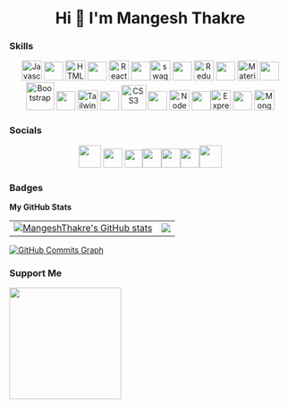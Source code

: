 <h1 align="center">Hi 👋 I'm Mangesh Thakre</h1>


### Skills

<p align="center">
 <a href="https://developer.mozilla.org/en-US/docs/Web/JavaScript" target="_blank" rel="noreferrer"><img src="https://res.cloudinary.com/dfyznrd0v/image/upload/v1671193307/js_vcrbs0.png" width="36" height="36" alt="Javascript" /></a>
 <img src="https://res.cloudinary.com/dfyznrd0v/image/upload/v1671006911/space_slwjuy.png" width="34" height="34" />
 <a href="https://developer.mozilla.org/en-US/docs/Glossary/HTML5" target="_blank" rel="noreferrer"><img src="https://res.cloudinary.com/dfyznrd0v/image/upload/v1671194343/5847f5c3cef1014c0b5e489d_bkzvkl.png" width="36" height="36" alt="HTML5" /></a>
 <img src="https://res.cloudinary.com/dfyznrd0v/image/upload/v1671006911/space_slwjuy.png" width="34" height="34" />
 <a href="https://reactjs.org/" target="_blank" rel="noreferrer"><img src="https://res.cloudinary.com/dfyznrd0v/image/upload/v1671194935/pngwing.com_1_w4ltgf.png" width="36" height="36" alt="React" /></a>
 <img src="https://res.cloudinary.com/dfyznrd0v/image/upload/v1671006911/space_slwjuy.png" width="34" height="34" /><a href="https://swagger.io/" target="_blank" rel="noreferrer"><img src="https://res.cloudinary.com/dfyznrd0v/image/upload/v1671198693/swagger_vz3y5c.svg" width="36" height="36" alt="swagger" /></a>
 <img src="https://res.cloudinary.com/dfyznrd0v/image/upload/v1671006911/space_slwjuy.png" width="34" height="34" />
 <a href="https://redux.js.org/" target="_blank" rel="noreferrer"><img src="https://res.cloudinary.com/dfyznrd0v/image/upload/v1671194997/pngwing.com_2_qjymrc.png" width="36" height="36" alt="Redux" /></a>
 <img src="https://res.cloudinary.com/dfyznrd0v/image/upload/v1671006911/space_slwjuy.png" width="34" height="34" />
 <a href="https://mui.com/" target="_blank" rel="noreferrer"><img src="https://res.cloudinary.com/dfyznrd0v/image/upload/v1671198543/icons8-material-ui-480_ggycm0.png" width="36" height="36" alt="Material UI" /></a>
 <img src="https://res.cloudinary.com/dfyznrd0v/image/upload/v1671006911/space_slwjuy.png" width="34" height="34" />
 <a href="https://getbootstrap.com/" target="_blank" rel="noreferrer"><img src="https://res.cloudinary.com/dfyznrd0v/image/upload/v1671198274/pngegg_6_zg0yih.png"  height="50" alt="Bootstrap" /></a>
 <img src="https://res.cloudinary.com/dfyznrd0v/image/upload/v1671006911/space_slwjuy.png" width="34" height="34" />
 <a href="https://tailwindcss.com/" target="_blank" rel="noreferrer"><img src="https://res.cloudinary.com/dfyznrd0v/image/upload/v1671195361/pngwing.com_4_sviowe.png"  height="36" alt="Tailwind Css" /></a>
 <img src="https://res.cloudinary.com/dfyznrd0v/image/upload/v1671006911/space_slwjuy.png" width="34" height="34" />
 <a href="https://www.w3.org/TR/CSS/#css" target="_blank" rel="noreferrer"><img src="https://res.cloudinary.com/dfyznrd0v/image/upload/v1671194546/pngwing.com_uwfp5q.png" width="45" height="45" alt="CSS3" /></a>
 <img src="https://res.cloudinary.com/dfyznrd0v/image/upload/v1671006911/space_slwjuy.png" width="34" height="34" />
 <a href="https://nodejs.org/en/" target="_blank" rel="noreferrer"><img src="https://res.cloudinary.com/dfyznrd0v/image/upload/v1671195109/pngwing.com_3_xjsw8m.png" width="36" height="36" alt="NodeJS" /></a>
 <img src="https://res.cloudinary.com/dfyznrd0v/image/upload/v1671006911/space_slwjuy.png" width="34" height="34" /><a href="https://expressjs.com/" target="_blank" rel="noreferrer"><img src="https://res.cloudinary.com/dfyznrd0v/image/upload/v1671196539/pngegg_zmzoxk.png"  height="36" alt="Express" /></a>
 <img src="https://res.cloudinary.com/dfyznrd0v/image/upload/v1671006911/space_slwjuy.png" width="34" height="34" />
 <a href="https://www.mongodb.com/" target="_blank" rel="noreferrer"><img src="https://res.cloudinary.com/dfyznrd0v/image/upload/v1671198030/pngegg_1_zwtmkx.png" height="36" alt="MongoDB" /></a></p>



### Socials
<p align="center"> <a href="https://mangeshthakre.cyclic.app" target="_blank" rel="noreferrer"><img src="https://res.cloudinary.com/dfyznrd0v/image/upload/v1670833732/jvftdspwhrcnu0yhnajd.png" width="40" height="40" /></a> <img src="https://res.cloudinary.com/dfyznrd0v/image/upload/v1671006911/space_slwjuy.png" width="34" height="34" /> <a href="https://www.linkedin.com/in/mangesh-thakre-a55b13217" target="_blank" rel="noreferrer"><img src="https://res.cloudinary.com/dfyznrd0v/image/upload/v1671006444/linkedin_esrloq.svg" width="32" height="32" /></a><img src="https://res.cloudinary.com/dfyznrd0v/image/upload/v1671006911/space_slwjuy.png" width="34" height="34" /><a href="https://mangeshthakre.hashnode.dev/" target="_blank" rel="noreferrer"><img src="https://res.cloudinary.com/dfyznrd0v/image/upload/v1671006765/hashnode_plxedd.png" width="34" height="34" /></a><img src="https://res.cloudinary.com/dfyznrd0v/image/upload/v1671006911/space_slwjuy.png" width="34" height="34" /><a href="https://www.findcoder.io/u/mangeshthakre" target="_blank" rel="noreferrer"><img src="https://res.cloudinary.com/dfyznrd0v/image/upload/v1671006444/findcoder_a6z6fl.svg" width="40" height="40" /></a>
</p>

### Badges

<b>My GitHub Stats</b>

|   |   |  
|---|---|
| <a href="http://www.github.com/MangeshThakre"><img src="https://github-readme-stats.vercel.app/api?username=MangeshThakre&show_icons=true&hide=&count_private=true&title_color=0891b2&text_color=ffffff&icon_color=14b8a6&bg_color=0f172a&hide_border=true&show_icons=true" alt="MangeshThakre's GitHub stats" /></a>   |  <a href="http://www.github.com/MangeshThakre"><img src="https://github-readme-streak-stats.herokuapp.com/?user=MangeshThakre&stroke=ffffff&background=0f172a&ring=0891b2&fire=0891b2&currStreakNum=ffffff&currStreakLabel=0891b2&sideNums=ffffff&sideLabels=ffffff&dates=ffffff&hide_border=true" /></a>   |  




<a href="http://www.github.com/MangeshThakre"><img src="https://activity-graph.herokuapp.com/graph?username=MangeshThakre&bg_color=0f172a&color=ffffff&line=14b8a6&point=ffffff&area_color=0f172a&area=true&hide_border=true&custom_title=GitHub%20Commits%20Graph" alt="GitHub Commits Graph" /></a>



<!--  <a href="https://github.com/MangeshThakre" align="left"><img src="https://github-readme-stats.vercel.app/api/top-langs/?username=MangeshThakre&langs_count=10&title_color=0891b2&text_color=ffffff&icon_color=14b8a6&bg_color=0f172a&hide_border=true&locale=en&custom_title=Top%20%Languages" alt="Top Languages" /></a> -->

<!-- <b>Top Repositories</b>

<div width="100%" align="center"><a href="https://github.com/MangeshThakre/https://github.com/MangeshThakre/Chat-web-app-MERN" align="left"><img align="left" width="45%" src="https://github-readme-stats.vercel.app/api/pin/?username=MangeshThakre&repo=https://github.com/MangeshThakre/Chat-web-app-MERN&title_color=0891b2&text_color=ffffff&icon_color=14b8a6&bg_color=0f172a&hide_border=true&locale=en" /></a></div><br /><br /><br /><br /><br /><br /><br /> -->

### Support Me

<a href="https://www.buymeacoffee.com/mangeshthakre"><img src="https://cdn.buymeacoffee.com/buttons/v2/default-yellow.png" width="200" /></a>
